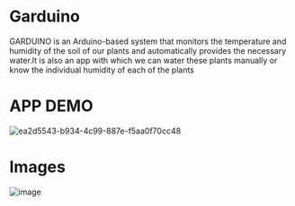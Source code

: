 # Garduino
GARDUINO is an Arduino-based system that monitors the temperature and humidity of the soil of our plants and automatically provides the necessary water.It is also an app with which we can water these plants manually or know the individual humidity of each of the plants

# APP DEMO

![ea2d5543-b934-4c99-887e-f5aa0f70cc48](https://user-images.githubusercontent.com/73260922/149467916-3baa7aba-7d90-4cf2-9682-184ef09f49b7.jpg)

# Images
![image](https://user-images.githubusercontent.com/73260922/149468131-1259e170-6d2e-481e-a87f-43c43f69aef2.png)


